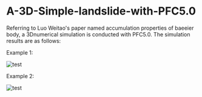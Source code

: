 # A-3D-Simple-landslide-with-PFC5.0
Referring to Luo Weitao's paper named accumulation properties of baeeier body, a 3Dnumerical simulation is conducted with PFC5.0. 
The simulation results are as follows:

Example 1:

![test](https://github.com/xiaolinmu/A-3D-Simple-landslide-with-PFC5.0/assets/86880374/f33e89f4-b98b-4dfa-b8a1-d49738aaa898)






Example 2:

![test](https://github.com/xiaolinmu/A-3D-Simple-landslide-with-PFC5.0/assets/86880374/93e3958d-f61c-4722-94fa-0b472c976bfe)
